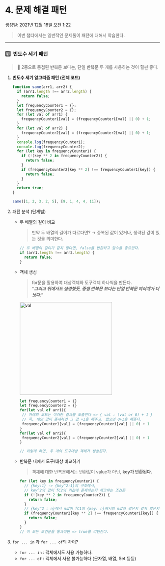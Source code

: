 # 4. 문제 해결 패턴

생성일: 2021년 12월 18일 오전 1:22

> 이번 챕터에서는 일반적인 문제풀이 패턴에 대해서 학습한다.

---

### 1️⃣  빈도수 세기 패턴

> 🎯 2중으로 중첩된 반복문 보다는, 단일 반복문 두 개를 사용하는 것이 훨씬 좋다.

1. **빈도수 세기 알고리즘 패턴 (전체 코드)**

   ```jsx
   function same(arr1, arr2) {
     if (arr1.length !== arr2.length) {
       return false;
     }
     let frequencyCounter1 = {};
     let frequencyCounter2 = {};
     for (let val of arr1) {
       frequencyCounter1[val] = (frequencyCounter1[val] || 0) + 1;
     }
     for (let val of arr2) {
       frequencyCounter2[val] = (frequencyCounter2[val] || 0) + 1;
     }
     console.log(frequencyCounter1);
     console.log(frequencyCounter2);
     for (let key in frequencyCounter1) {
       if (!(key ** 2 in frequencyCounter2)) {
         return false;
       }
       if (frequencyCounter2[key ** 2] !== frequencyCounter1[key]) {
         return false;
       }
     }
     return true;
   }

   same([1, 2, 3, 2, 5], [9, 1, 4, 4, 11]);
   ```

2. 패턴 분석 (단계별)
   - 두 배열의 길이 비교
     > 만약 두 배열의 길이가 다르다면? → 중복된 값이 있거나, 생략된 값이 있는 것을 의미한다.
     ```jsx
     // 두 배열의 길이가 같지 않다면, false를 반환하고 함수를 종료한다.
     if (arr1.length !== arr2.length) {
       return false;
     }
     ```
   - 객체 생성
     > for문을 활용하여 대상객체와 도구객체 하나씩을 만든다.  
     >  "**_그리고 위에서도 설명했듯, 중첩 반복문 보다는 단일 반복문 여러개가 더 낫다."_**
       <img src="https://user-images.githubusercontent.com/67448481/146584026-a4be474c-dd71-4e6c-b528-bf42e25cf062.png" alt="val" width="300">
       
       ```jsx
       let frequencyCounter1 = {}
       let frequencyCounter2 = {}
       for(let val of arr1){
       	// 아래의 코드는 이러한 결과를 도출한다 => { val : (val or 0) + 1 }
       	// 즉, 해당 값이 존재하면 그 값 +1을 해주고, 없으면 0+1을 해준다.
       	frequencyCounter1[val] = (frequencyCounter1[val] || 0) + 1
       }
       for(let val of arr2){
       	frequencyCounter2[val] = (frequencyCounter2[val] || 0) + 1        
       }
       
       // 이렇게 하면, 두 개의 도구대상 객체가 생성된다.
       ```

   - 반복문 내에서 도구/대상 비교하기
     > 객체에 대한 반복문에서는 반환값이 value가 아닌, **key가 반환된다.**
     ```jsx
     for (let key in frequencyCounter1) {
       // {key:1} -> {key^2:1}의 구조에서,
       // key^2의 값이 fC2의 키값에 존재하는지 체크하는 조건문
       if (!(key ** 2 in frequencyCounter2)) {
         return false;
       }
       // {key^2 : n}에서 n값이 fC1의 {key: n}에서의 n값과 같은지 같지 않은지 체크
       if (frequencyCounter2[key ** 2] !== frequencyCounter1[key]) {
         return false;
       }
     }
     // 이 모든 조건문을 통과하면 => true를 리턴한다.
     ```
3. `for ... in` 과 `for ... of`의 차이?
   - `for ... in` : 객체에서도 사용 가능하다.
   - `for ... of` : 객체에서 사용 불가능하다 (문자열, 배열, Set 등등)
